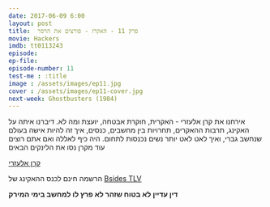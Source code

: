 ```yaml
---
date: 2017-06-09 6:00
layout: post
title: 	פרק 11 - האקרז - פורצים את הרסר
movie: Hackers
imdb: tt0113243
episode: 
ep-file: 
episode-number: 11
test-me : :title
image : /assets/images/ep11.jpg
cover : /assets/images/ep11-cover.jpg
next-week: Ghostbusters (1984)
---
```

אירחנו את קרן אלעזרי - האקרית, חוקרת אבטחה, יועצת ומה לא. דיברנו איתה על האקינג, תרבות ההאקרים, תחרויות בין מחשבים, כנסים, איך זה להיות אישה בעולם שנחשב גברי, ואיך לאט לאט יותר נשים נכנסות לתחום. היה כיף לאללה ואם אתם רוצים עוד מקרן נסו את הלינקים הבאים

[קרן אלעזרי](https://www.k3r3n3.com/)

הרשמה חינם לכנס ההאקינג של [Bsides TLV](https://www.bsidestlv.com/)

**דין עדיין לא בטוח שזהר לא פרץ לו למחשב בימי המירק**